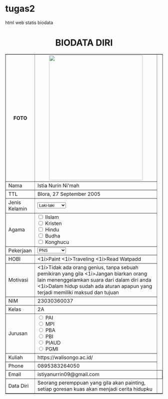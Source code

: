 # tugas2
html web statis biodata
<!DOCTYPE html>
<html>
<head>
    <title>BIODATA ISTIA</title>
</head>
<body>
    <h1 align ="center">BIODATA DIRI</h1>
    <table border="1" cellspacing="0" align="center" cellpadding="5" widht="800">
    <tr align="center" >
        <th>FOTO</th>
        <td><img src="WhatsApp Image 2024-03-24 at 14.43.24.jpeg.jpeg" width="300" height="400" a\lt=""></td>
    </tr>
    <tr>
        <td>Nama</td>
        <td>Istia Nurin Ni'mah</td>
    </tr>
    <tr>
        <td>TTL</td>
        <td>Blora, 27 September 2005</td>
    </tr>
    <tr>
        <td>Jenis Kelamin</td>
        <td><from action="prosos.php" method="get">
            <select name="jenis kelamin">
                <option value="laki-laki">Laki-laki</option>
                <option value="perempuan">Perempuan</option>
            </select></from></td>
    </tr>
    <tr>
        <td>Agama</td>
        <td><input type="checkbox" id="vehicle1" name= "vehicle1" value= "Bike">
            <label for="vehicle1">IIslam</label><br>
            <input type="checkbox" id="vehicle2" name="vehicle2" value="Car">
            <label for="vehicle2">Kristen</label><br>
            <input type="checkbox" id="vehicle3" name="vehicle2" value="Boat">
            <label for="vehicle3">Hindu</label><br>
            <input type="checkbox" id="vehicle1" name="vehicle1" value="Bike">
            <label for="vehicle1">Budha</label><br>
            <input type="checkbox" id="vehicle2" name="vehicle2" value="Car">
            <label for="vehicle2">Konghucu</label><br>
            </select>
            </from></td>
    </tr>
    <tr>
        <td>Pekerjaan</td>
        <td><select name="subject" id="subject">
            <option value="pns">PNS</option>
            <option value="wiraswasta">Wiraswasta</option>
            <option value="desainer">Desainer</option>
            <option value="mahasiswa">Mahasiswa</option>
        </select></td>
    </tr>
    <tr>
        <td>HOBI</td>
        <td><o1>
            <1i>Paint</1i>
            <1i>Traveling</1i>
            <1i>Read Watpadd</1i>
        </o1></td>
    </tr>
    <tr>
        <td>Motivasi</td>
        <td></u1>
            <1i>Tidak ada orang genius, tanpa sebuah pemikiran yang gila</1i>
            <1i>Jangan biarkan orang lain menenggelamkan suara dari dalam diri anda</1i>
            <1i>Dalam hidup sudah ada aturan apapun yang terjadi memiliki maksud dan tujuan</1i>
        </u1></td>
    </tr>
    <tr>
        <td>NIM</td>
        <td>23030360037</td>
    </tr>
    <tr>
        <td>Kelas</td>
        <td>2A</td>
    </tr>
    <tr>
        <td>Jurusan</td>
        <td><input type="radio" id="PAI" name="fav_language" value="PAI">
            <label for="PAI">PAI</label><br>
            <input type="radio" id="MPI" name="fav_language" value="MPI">
            <label for="MPI">MPI</label><br>
            <input type="radio" id="PBA" name="fav_language" value="PBA">
            <label for="PBA">PBA</label><br>
            <input type="radio" id="PBI" name="fav_language" value="PBI">
            <label for="PBI">PBI</label><br>
            <input type="radio" id="PIAUD" name="fav_language" value="PIAUD">
            <label for="PIAUD">PIAUD</label><br>
            <input type="radio" id="PGMI" name="fav_language" value="PGMI">
            <label for="PGMI">PGMI</label><br>
    </tr>
    <tr>
        <td>Kuliah</td>
        <td>https://walisongo.ac.id/</td>
    </tr>
    <tr>
        <td>Phone</td>
        <td>0895383264050</td>
    </tr>
    <tr>
        <td>Email</td>
        <td><a href="istiyanurrin09@gmail.com"></a>istiyanurrin09@gmail.com
        <td>
    </tr>
    <tr>
        <td>Data Diri</td>
        <td>Seorang peremppuan yang gila akan painting, setiap goresan kuas akan menjadi cerita hidupku</td>
</body>
</html>
